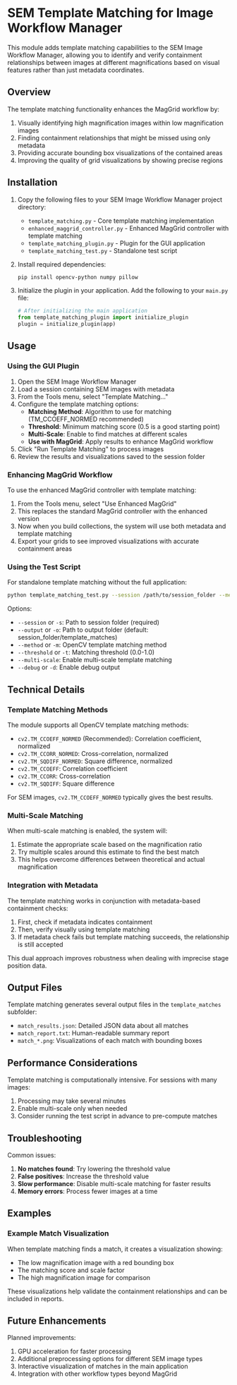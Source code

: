# SEM Template Matching for Image Workflow Manager

This module adds template matching capabilities to the SEM Image Workflow Manager, allowing you to identify and verify containment relationships between images at different magnifications based on visual features rather than just metadata coordinates.

## Overview

The template matching functionality enhances the MagGrid workflow by:

1. Visually identifying high magnification images within low magnification images
2. Finding containment relationships that might be missed using only metadata
3. Providing accurate bounding box visualizations of the contained areas
4. Improving the quality of grid visualizations by showing precise regions

## Installation

1. Copy the following files to your SEM Image Workflow Manager project directory:
   - `template_matching.py` - Core template matching implementation
   - `enhanced_maggrid_controller.py` - Enhanced MagGrid controller with template matching
   - `template_matching_plugin.py` - Plugin for the GUI application
   - `template_matching_test.py` - Standalone test script

2. Install required dependencies:
   ```bash
   pip install opencv-python numpy pillow
   ```

3. Initialize the plugin in your application. Add the following to your `main.py` file:
   ```python
   # After initializing the main application
   from template_matching_plugin import initialize_plugin
   plugin = initialize_plugin(app)
   ```

## Usage

### Using the GUI Plugin

1. Open the SEM Image Workflow Manager
2. Load a session containing SEM images with metadata
3. From the Tools menu, select "Template Matching..."
4. Configure the template matching options:
   - **Matching Method**: Algorithm to use for matching (TM_CCOEFF_NORMED recommended)
   - **Threshold**: Minimum matching score (0.5 is a good starting point)
   - **Multi-Scale**: Enable to find matches at different scales
   - **Use with MagGrid**: Apply results to enhance MagGrid workflow
5. Click "Run Template Matching" to process images
6. Review the results and visualizations saved to the session folder

### Enhancing MagGrid Workflow

To use the enhanced MagGrid controller with template matching:

1. From the Tools menu, select "Use Enhanced MagGrid"
2. This replaces the standard MagGrid controller with the enhanced version
3. Now when you build collections, the system will use both metadata and template matching
4. Export your grids to see improved visualizations with accurate containment areas

### Using the Test Script

For standalone template matching without the full application:

```bash
python template_matching_test.py --session /path/to/session_folder --method cv2.TM_CCOEFF_NORMED --threshold 0.5 --multi-scale
```

Options:
- `--session` or `-s`: Path to session folder (required)
- `--output` or `-o`: Path to output folder (default: session_folder/template_matches)
- `--method` or `-m`: OpenCV template matching method
- `--threshold` or `-t`: Matching threshold (0.0-1.0)
- `--multi-scale`: Enable multi-scale template matching
- `--debug` or `-d`: Enable debug output

## Technical Details

### Template Matching Methods

The module supports all OpenCV template matching methods:

- `cv2.TM_CCOEFF_NORMED` (Recommended): Correlation coefficient, normalized
- `cv2.TM_CCORR_NORMED`: Cross-correlation, normalized
- `cv2.TM_SQDIFF_NORMED`: Square difference, normalized
- `cv2.TM_CCOEFF`: Correlation coefficient
- `cv2.TM_CCORR`: Cross-correlation
- `cv2.TM_SQDIFF`: Square difference

For SEM images, `cv2.TM_CCOEFF_NORMED` typically gives the best results.

### Multi-Scale Matching

When multi-scale matching is enabled, the system will:

1. Estimate the appropriate scale based on the magnification ratio
2. Try multiple scales around this estimate to find the best match
3. This helps overcome differences between theoretical and actual magnification

### Integration with Metadata

The template matching works in conjunction with metadata-based containment checks:

1. First, check if metadata indicates containment
2. Then, verify visually using template matching
3. If metadata check fails but template matching succeeds, the relationship is still accepted

This dual approach improves robustness when dealing with imprecise stage position data.

## Output Files

Template matching generates several output files in the `template_matches` subfolder:

- `match_results.json`: Detailed JSON data about all matches
- `match_report.txt`: Human-readable summary report
- `match_*.png`: Visualizations of each match with bounding boxes

## Performance Considerations

Template matching is computationally intensive. For sessions with many images:

1. Processing may take several minutes
2. Enable multi-scale only when needed
3. Consider running the test script in advance to pre-compute matches

## Troubleshooting

Common issues:

1. **No matches found**: Try lowering the threshold value
2. **False positives**: Increase the threshold value
3. **Slow performance**: Disable multi-scale matching for faster results
4. **Memory errors**: Process fewer images at a time

## Examples

### Example Match Visualization

When template matching finds a match, it creates a visualization showing:

- The low magnification image with a red bounding box
- The matching score and scale factor
- The high magnification image for comparison

These visualizations help validate the containment relationships and can be included in reports.

## Future Enhancements

Planned improvements:

1. GPU acceleration for faster processing
2. Additional preprocessing options for different SEM image types
3. Interactive visualization of matches in the main application
4. Integration with other workflow types beyond MagGrid
